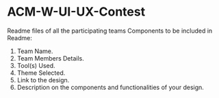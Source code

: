 # ACM-W-UI-UX-Contest
Readme files of all the participating teams
Components to be included in Readme:
1. Team Name.
2. Team Members Details.
3. Tool(s) Used.
4. Theme Selected.
5. Link to the design.
6. Description on the components and functionalities of your design.
